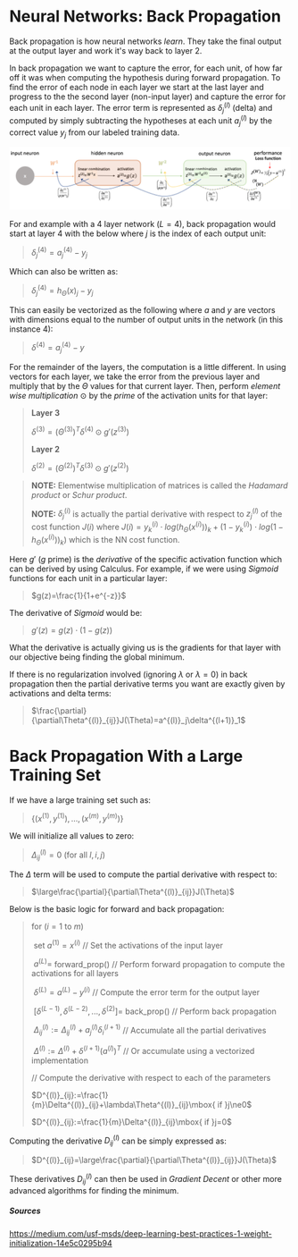 # Neural Networks: Back Propagation

Back propagation is how neural networks *learn*. They take the final output at the output layer and work it's way back to layer 2.

In back propagation we want to capture the error, for each unit, of how far off it was when computing the hypothesis during forward propagation. To find the error of each node in each layer we start at the last layer and progress to the the second layer (non-input layer) and capture the error for each unit in each layer. The error term is represented as $\delta^{(l)}_j$ (delta) and computed by simply subtracting the hypotheses at each unit $a^{(l)}_j$ by the correct value $y_j$ from our labeled training data.

![](..\images\nn-back-propagation.png)

For and example with a 4 layer network ($L=4$), back propagation would start at layer 4 with the below where $j$ is the index of each output unit:

> $\delta^{(4)}_j=a^{(4)}_j-y_j$

Which can also be written as:

> $\delta^{(4)}_j=h_\Theta(x)_j-y_j$

This can easily be vectorized as the following where $a$ and $y$ are vectors with dimensions equal to the number of output units in the network (in this instance $4$):

> $\delta^{(4)}=a^{(4)}_j-y$

For the remainder of the layers, the computation is a little different. In using vectors for each layer, we take the error from the previous layer and multiply that by the $\Theta$ values for that current layer. Then, perform *element wise multiplication* $\odot$ by the *prime* of the activation units for that layer:

> **Layer 3**
>
> $\delta^{(3)}=(\Theta^{(3)})^T\delta^{(4)}\odot g\prime(z^{(3)})$
>
> **Layer 2**
>
> $\delta^{(2)}=(\Theta^{(2)})^T\delta^{(3)}\odot g\prime(z^{(2)})$

>  **NOTE:** Elementwise multiplication of matrices is called the *Hadamard product* or *Schur product*.
>
>  **NOTE:** $\delta^{(i)}_j$ is actually the partial derivative with respect to $z^{(l)}_j$ of the cost function $J(i)$ where $J(i)= y^{(i)}_k\cdot log(h_\Theta(x^{(i)}))_k + (1-y^{(i)}_k)\cdot log(1-h_\Theta(x^{(i)}))_k)$ which is the NN cost function.

Here $g\prime$ ($g$ prime) is the *derivative* of the specific activation function which can be derived by using Calculus. For example, if we were using *Sigmoid* functions for each unit in a particular layer:

> $g(z)=\frac{1}{1+e^{-z}}$

 The derivative of *Sigmoid* would be:

> $g\prime(z)=g(z)\cdot(1-g(z))$

What the derivative is actually giving us is the gradients for that layer with our objective being finding the global minimum.

If there is no regularization involved (ignoring $\lambda$ or $\lambda=0$) in back propagation then the partial derivative terms you want are exactly given by activations and delta terms:

> $\frac{\partial}{\partial\Theta^{(l)}_{ij}}J(\Theta)=a^{(l)}_j\delta^{(l+1)}_1$

# Back Propagation With a Large Training Set

If we have a large training set such as:

> $\{(x^{(1)},y^{(1)}),...,(x^{(m)},y^{(m)})\}$

We will initialize all values to zero:

> $\Delta^{(l)}_{ij}=0$ (for all $l, i, j$)

The $\Delta$ term will be used to compute the partial derivative with respect to:

> $\large\frac{\partial}{\partial\Theta^{(l)}_{ij}}J(\Theta)$

Below is the basic logic for forward and back propagation:

> for ($i=1$ to $m$)
>
> ​    set $a^{(1)}=x^{(i)}$ // Set the activations of the input layer
>
> ​    $a^{(L)}=$ forward_prop()  // Perform forward propagation to compute the activations for all layers
>
> ​    $\delta^{(L)}=a^{(L)}-y^{(i)}$ // Compute the error term for the output layer
>
> ​    $[\delta^{(L-1)},\delta^{(L-2)},...,\delta^{(2)}]=$ back_prop() // Perform back propagation
>
> ​    $\Delta^{(l)}_{ij}:=\Delta^{(l)}_{ij}+a^{(l)}_j\delta^{(l+1)}_i$ // Accumulate all the partial derivatives
>
> ​    $\Delta^{(l)}:=\Delta^{(l)}+\delta^{(l+1)}(a^{(l)})^T$  // Or accumulate using a vectorized implementation
>
> // Compute the derivative with respect to each of the parameters
>
> $D^{(l)}_{ij}:=\frac{1}{m}\Delta^{(l)}_{ij}+\lambda\Theta^{(l)}_{ij}\mbox{ if }j\ne0$
>
> $D^{(l)}_{ij}:=\frac{1}{m}\Delta^{(l)}_{ij}\mbox{ if }j=0$

Computing the derivative $D^{(l)}_{ij}$ can be simply expressed as:

> $D^{(l)}_{ij}=\large\frac{\partial}{\partial\Theta^{(l)}_{ij}}J(\Theta)$

These derivatives $D^{(l)}_{ij}$ can then be used in *Gradient Decent* or other more advanced algorithms for finding the minimum.

##### Sources

https://medium.com/usf-msds/deep-learning-best-practices-1-weight-initialization-14e5c0295b94